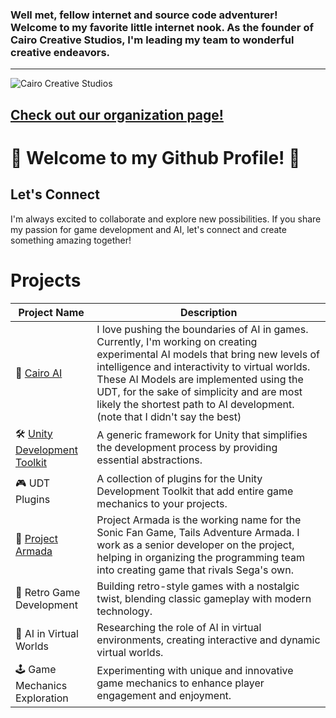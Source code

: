 ### Well met, fellow internet and source code adventurer! Welcome to my favorite little internet nook. As the founder of Cairo Creative Studios, I'm leading my team to wonderful creative endeavors. 
---
![Cairo Creative Studios](https://avatars.githubusercontent.com/u/106122918?s=200&v=4)

## [Check out our organization page!](https://github.com/Cairo-Creative-Studios) 

# 🤘 Welcome to my Github Profile! 🤘

## Let's Connect

I'm always excited to collaborate and explore new possibilities. If you share my passion for game development and AI, let's connect and create something amazing together!

# Projects

| Project Name                | Description                                                                                                    |
|-----------------------------|----------------------------------------------------------------------------------------------------------------|
| 🧠 [Cairo AI](https://github.com/Cairo-Creative-Studios/Cairo-AI)     | I love pushing the boundaries of AI in games. Currently, I'm working on creating experimental AI models that bring new levels of intelligence and interactivity to virtual worlds. These AI Models are implemented using the UDT, for the sake of simplicity and are most likely the shortest path to AI development. (note that I didn't say the best)   |
| 🛠 [Unity Development Toolkit](https://github.com/Cairo-Creative-Studios/Unity-Development-Toolkit)   | A generic framework for Unity that simplifies the development process by providing essential abstractions.       |
| 🎮 UDT Plugins                 | A collection of plugins for the Unity Development Toolkit that add entire game mechanics to your projects.       |
| 🦊 [Project Armada](https://www.tailsadventure.com/)                 | Project Armada is the working name for the Sonic Fan Game, Tails Adventure Armada. I work as a senior developer on the project, helping in organizing the programming team into creating game that rivals Sega's own. |
| 👾 Retro Game Development      | Building retro-style games with a nostalgic twist, blending classic gameplay with modern technology.             |
| 🤖 AI in Virtual Worlds        | Researching the role of AI in virtual environments, creating interactive and dynamic virtual worlds.             |
| 🕹 Game Mechanics Exploration  | Experimenting with unique and innovative game mechanics to enhance player engagement and enjoyment.              |



<!--
**thechayed/thechayed** is a ✨ _special_ ✨ repository because its `README.md` (this file) appears on your GitHub profile.

Here are some ideas to get you started:

- 🔭 I’m currently working on ...
- 🌱 I’m currently learning ...
- 👯 I’m looking to collaborate on ...
- 🤔 I’m looking for help with ...
- 💬 Ask me about ...
- 📫 How to reach me: ...
- 😄 Pronouns: ...
- ⚡ Fun fact: ...
-->
